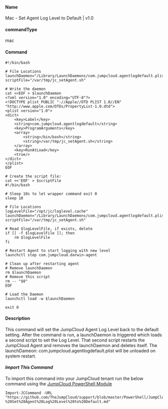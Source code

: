 #### Name

Mac - Set Agent Log Level to Default | v1.0

#### commandType

mac

#### Command

```
#!/bin/bash

# File Locations
launchDaemon="/Library/LaunchDaemons/com.jumpcloud.agentlogdefault.plist"
scriptFile="/var/tmp/jc_setAgent.sh"

# Write the daemon
cat <<EOF > $launchDaemon
<?xml version="1.0" encoding="UTF-8"?>
<!DOCTYPE plist PUBLIC "-//Apple//DTD PLIST 1.0//EN" "http://www.apple.com/DTDs/PropertyList-1.0.dtd">
<plist version="1.0">
<dict>
	<key>Label</key>
	<string>com.jumpcloud.agentlogdefault</string>
	<key>ProgramArguments</key>
	<array>
		<string>/bin/bash</string>
		<string>/var/tmp/jc_setAgent.sh</string>
	</array>
    <key>RunAtLoad</key>
	<true/>
</dict>
</plist>
EOF

# Create the script file:
cat <<'EOF' > $scriptFile
#!/bin/bash

# Sleep 10s to let wrapper command exit 0
sleep 10

# File Locations
logLevelFile="/opt/jc/loglevel.cache"
launchDaemon="/Library/LaunchDaemons/com.jumpcloud.agentlogdefault.plist"
scriptFile="/var/tmp/jc_setAgent.sh"

# Read $logLevelFile, if exists, delete
if [[ -f $logLevelFile ]]; then
    rm $logLevelFile
fi

# Restart Agent to start logging with new level
launchctl stop com.jumpcloud.darwin-agent

# Clean up after restarting agent
# Remove launchDaemon
rm $launchDaemon
# Remove this script
rm -- "$0"
EOF

# Load the Daemon
launchctl load -w $launchDaemon

exit 0
```

#### Description

This command will set the JumpCloud Agent Log Level back to the default setting. After the command is run, a launchDaemon is triggered which loads a second script to set the Log Level. That second script restarts the JumpCloud Agent and removes the launchDaemon and deletes itself. The launchDameon: com.jumpcloud.agentlogdefault.plist will be unloaded on system restart.

#### *Import This Command*

To import this command into your JumpCloud tenant run the below command using the [JumpCloud PowerShell Module](https://github.com/TheJumpCloud/support/wiki/Installing-the-JumpCloud-PowerShell-Module)

```
Import-JCCommand -URL "https://github.com/TheJumpCloud/support/blob/master/PowerShell/JumpCloud%20Commands%20Gallery/Mac%20Commands/Mac%20-%20Set%20Agent%20Log%20Level%20to%20Default.md"
```
